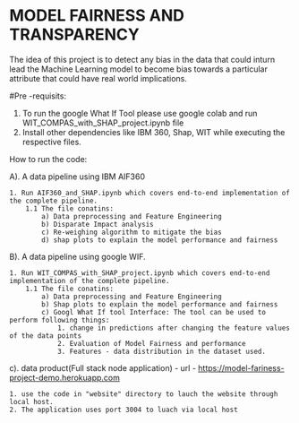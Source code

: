# MODEL FAIRNESS AND TRANSPARENCY
The idea of this project is to detect any bias in the data that could inturn lead the Machine Learning model to become bias towards a particular attribute that could have real world implications.


#Pre -requisits:
1. To run the google What If Tool please use google colab and run WIT_COMPAS_with_SHAP_project.ipynb file
2. Install other dependencies like IBM 360, Shap, WIT while executing the respective files.

How to run the code:

A). A data pipeline using IBM AIF360

    1. Run AIF360_and_SHAP.ipynb which covers end-to-end implementation of the complete pipeline.
        1.1 The file conatins:
            a) Data preprocessing and Feature Engineering
            b) Disparate Impact analysis
            c) Re-weighing algorithm to mitigate the bias
            d) shap plots to explain the model performance and fairness
    
B). A data pipeline using google WIF.

    1. Run WIT_COMPAS_with_SHAP_project.ipynb which covers end-to-end implementation of the complete pipeline.
        1.1 The file conatins:
            a) Data preprocessing and Feature Engineering 
            b) Shap plots to explain the model performance and fairness
            c) Googl What If tool Interface: The tool can be used to perform following things:
                1. change in predictions after changing the feature values of the data points
                2. Evaluation of Model Fairness and performance
                3. Features - data distribution in the dataset used.

c). data product(Full stack node application) - url - https://model-fariness-project-demo.herokuapp.com

    1. use the code in "website" directory to lauch the website through local host.
    2. The application uses port 3004 to luach via local host
